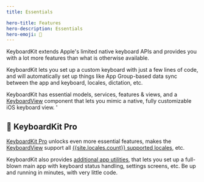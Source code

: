 ```yaml
---
title: Essentials

hero-title: Features
hero-description: Essentials
hero-emoji: 🌱
---
```



KeyboardKit extends Apple's limited native keyboard APIs and provides you with a lot more features than what is otherwise available.

KeyboardKit lets you set up a custom keyboard with just a few lines of code, and will automatically set up things like App Group-based data sync between the app and keyboard, locales, dictation, etc.

KeyboardKit has essential models, services, features & views, and a [KeyboardView](/features/essential-keyboardview) component that lets you mimic a native, fully customizable iOS keyboard view.
'
## 👑 KeyboardKit Pro

[KeyboardKit Pro][Pro] unlocks even more essential features, makes the [KeyboardView](/features/essential-keyboardview) support all [{{site.locales.count}} supported locales](/locales), etc.

KeyboardKit also provides [additional app utilities](/features/app), that lets you set up a full-blown main app with keyboard status handling, settings screens, etc. Be up and running in minutes, with very little code.

[Pro]: /pro
